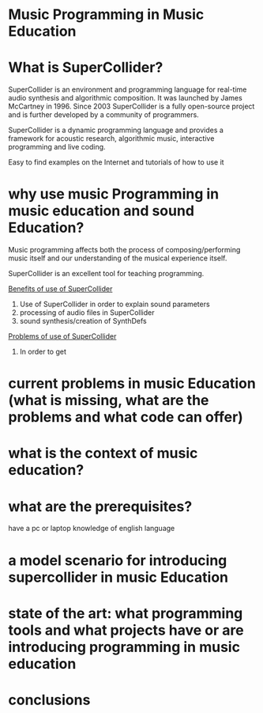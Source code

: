 # Music Programming in Music Education

# What is SuperCollider?

SuperCollider is an environment and programming language for real-time audio synthesis and algorithmic composition.  It was launched by James McCartney in 1996.  Since 2003 SuperCollider is a fully open-source project and is further developed by a community of programmers.

SuperCollider is a dynamic programming language and provides a framework for acoustic research, algorithmic music, interactive programming and live coding.

Easy to find examples on the Internet and tutorials of how to use it

# why use music Programming in music education and sound Education?

Music programming affects both the process of composing/performing music itself and our understanding of the musical experience itself.

SuperCollider is an excellent tool for teaching programming.

<u> Benefits of use of SuperCollider </u>

1. Use of SuperCollider in order to explain sound parameters
2. processing of audio files in SuperCollider
3. sound synthesis/creation of SynthDefs

<u> Problems of use of SuperCollider </u>

1. In order to get

# current problems in music Education (what is missing, what are the problems and what code can offer)

# what is the context of music education?

# what are the prerequisites?

have a pc or laptop
knowledge of english language

# a model scenario for introducing supercollider in music Education
# state of the art: what programming tools and what projects have or are introducing programming in music education
# conclusions

